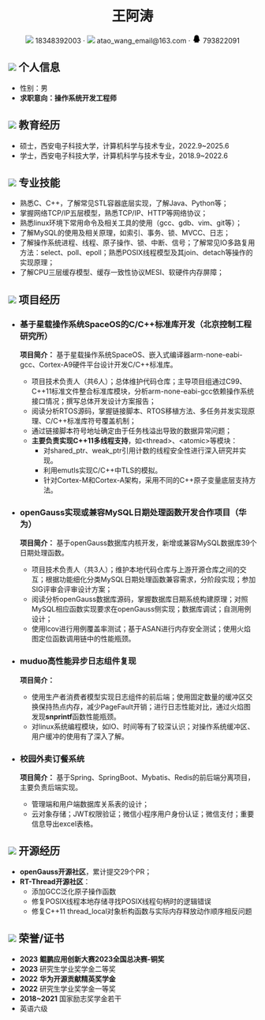  <center>
     <h1>王阿涛</h1>
     <div>
         <span>
             <img src="assets/phone-solid.svg" width="18px">
             18348392003
         </span>
         ·
         <span>
             <img src="assets/envelope-solid.svg" width="18px">
             atao_wang_email@163.com
         </span>
         ·
         <span>
             <img src="assets/qq-fill.svg" width="18px">
             793822091
         </span>
     </div>
 </center>

 ## <img src="assets/info-circle-solid.svg" width="30px"> 个人信息 

 - 性别：男
 - **求职意向：操作系统开发工程师**

## <img src="assets/graduation-cap-solid.svg" width="30px"> 教育经历

- 硕士，西安电子科技大学，计算机科学与技术专业，2022.9~2025.6
- 学士，西安电子科技大学，计算机科学与技术专业，2018.9~2022.6

## <img src="assets/tools-solid.svg" width="30px"> 专业技能

- 熟悉C、C++，了解常见STL容器底层实现，了解Java、Python等；
- 掌握网络TCP/IP五层模型，熟悉TCP/IP、HTTP等网络协议；
- 熟悉linux环境下常用命令及相关工具的使用（gcc、gdb、vim、git等）；
- 了解MySQL的使用及相关原理，如索引、事务、锁、MVCC、日志；
- 了解操作系统进程、线程、原子操作、锁、中断、信号；了解常见IO多路复用方法：select、poll、epoll；熟悉POSIX线程模型及其join、detach等操作的实现原理；
- 了解CPU三层缓存模型、缓存一致性协议MESI、软硬件内存屏障；

## <img src="assets/project-diagram-solid.svg" width="30px"> 项目经历

- ### **基于星载操作系统SpaceOS的C/C++标准库开发**（北京控制工程研究所）

    **项目简介：** 基于星载操作系统SpaceOS、嵌入式编译器arm-none-eabi-gcc、Cortex-A9硬件平台设计开发C/C++标准库。
    - 项目技术负责人（共6人）；总体维护代码仓库；主导项目组通过C99、C++11标准文件整合标准库模块，分析arm-none-eabi-gcc依赖操作系统接口情况；撰写总体开发设计方案报告；
    - 阅读分析RTOS源码，掌握链接脚本、RTOS移植方法、多任务并发实现原理、C/C++标准库符号覆盖机制；
    - 通过链接脚本符号地址确定由于任务栈溢出导致的数据异常问题；
    - **主要负责实现C++11多线程支持**，如\<thread\>、\<atomic\>等模块：
      - 对shared_ptr、weak_ptr引用计数的线程安全性进行深入研究并实现。
      - 利用emutls实现C/C++中TLS的模拟。
      - 针对Cortex-M和Cortex-A架构，采用不同的C++原子变量底层支持方法。

- ### **openGauss实现或兼容MySQL日期处理函数开发合作项目**（华为）

    **项目简介：** 基于openGauss数据库内核开发，新增或兼容MySQL数据库39个日期处理函数。
    - 项目技术负责人（共3人）；维护本地代码仓库与上游开源仓库之间的交互；根据功能细化分类MySQL日期处理函数兼容需求，分阶段实现；参加SIG评审会评审设计方案；
    - 阅读分析openGauss数据库源码，掌握数据库日期系统构建原理；对照MySQL相应函数实现要求在openGauss侧实现；数据库调试；自测用例设计；
    - 使用lcov进行用例覆盖率测试；基于ASAN进行内存安全测试；使用火焰图定位函数调用链中的性能瓶颈。

- ### **muduo高性能异步日志组件复现**

    **项目简介：** 
    - 使用生产者消费者模型实现日志组件的前后端；使用固定数量的缓冲区交换保持热点内存，减少PageFault开销；进行日志性能对比，通过火焰图发现**snprintf**函数性能瓶颈。
    - 对linux系统编程模块，如IO、时间等有了较深认识；对操作系统缓冲区、用户缓冲的使用有了深入了解。

- ### **校园外卖订餐系统**

    **项目简介：** 基于Spring、SpringBoot、Mybatis、Redis的前后端分离项目，主要负责后端实现。
    - 管理端和用户端数据库关系表的设计；
    - 云对象存储；JWT权限验证；微信小程序用户身份认证；微信支付；重要信息导出excel表格。
## <img src="assets/github-brands.svg" width="30px"> 开源经历

- **openGauss开源社区**，累计提交29个PR；
- **RT-Thread开源社区**：
  - 添加GCC泛化原子操作函数
  - 修复POSIX线程本地存储寻找POSIX线程句柄时的逻辑错误
  - 修复C++11 thread_local对象析构函数与实际内存释放动作顺序相反问题

## <img src="assets/briefcase-solid.svg" width="30px"> 荣誉/证书

- **2023** **鲲鹏应用创新大赛2023全国总决赛-铜奖**
- **2023** 研究生学业奖学金二等奖
- **2022** **华为开源贡献精英奖学金**
- **2022** 研究生学业奖学金一等奖
- **2018~2021** 国家励志奖学金若干
- 英语六级